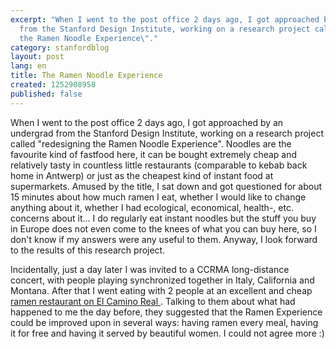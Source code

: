 ```yaml
---
excerpt: "When I went to the post office 2 days ago, I got approached by an undergrad
  from the Stanford Design Institute, working on a research project called \"redesigning
  the Ramen Noodle Experience\"."
category: stanfordblog
layout: post
lang: en
title: The Ramen Noodle Experience
created: 1252908958
published: false
---
```

When I went to the post office 2 days ago, I got approached by an undergrad from the Stanford Design Institute, working on a research project called "redesigning the Ramen Noodle Experience". Noodles are the favourite kind of fastfood here, it can be bought extremely cheap and relatively tasty in countless little restaurants (comparable to kebab back home in Antwerp) or just as the cheapest kind of instant food at supermarkets. Amused by the title, I sat down and got questioned for about 15 minutes about how much ramen I eat, whether I would like to change anything about it, whether I had ecological, economical, health-, etc. concerns about it... I do regularly eat instant noodles but the stuff you buy in Europe does not even come to the knees of what you can buy here, so I don't know if my answers were any useful to them. Anyway, I look forward to the results of this research project.

Incidentally, just a day later I was invited to a CCRMA long-distance concert, with people playing synchronized together in Italy, California and Montana. After that I went eating with 2 people at an excellent and cheap <a href="http://myfreshtaste.com/" target="_blank"> ramen restaurant on El Camino Real </a>. Talking to them about what had happened to me the day before, they suggested that the Ramen Experience could be improved upon in several ways: having ramen every meal, having it for free and having it served by beautiful women. I could not agree more :)
